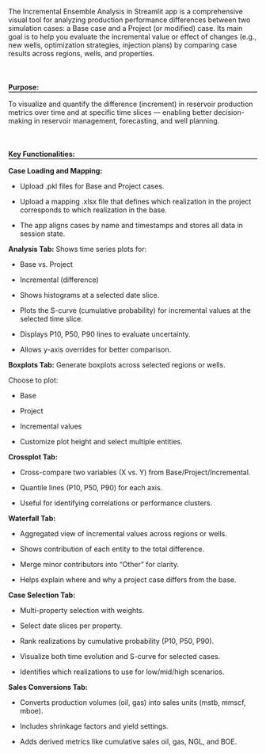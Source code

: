 

The Incremental Ensemble Analysis in Streamlit app is a comprehensive visual tool for analyzing production performance differences between two simulation cases: a Base case and a Project (or modified) case. Its main goal is to help you evaluate the incremental value or effect of changes (e.g., new wells, optimization strategies, injection plans) by comparing case results across regions, wells, and properties.

&nbsp;
<h4 style='margin-bottom: 0px;'>Purpose:</h4>
<hr style='margin-top: 0px; margin-bottom: 10px; border: 1px solid #ccc;'/>

To visualize and quantify the difference (increment) in reservoir production metrics over time and at specific time slices — enabling better decision-making in reservoir management, forecasting, and well planning.

&nbsp;
<h4 style="margin-bottom: 0px;">Key Functionalities:</h4>
<hr style='margin-top: 0px; margin-bottom: 10px; border: 1px solid #ccc;'/>

**Case Loading and Mapping:**

- Upload .pkl files for Base and Project cases.

- Upload a mapping .xlsx file that defines which realization in the project corresponds to which realization in the base.

- The app aligns cases by name and timestamps and stores all data in session state.

**Analysis Tab:**
Shows time series plots for:

- Base vs. Project

- Incremental (difference)

- Shows histograms at a selected date slice.

- Plots the S-curve (cumulative probability) for incremental values at the selected time slice.

- Displays P10, P50, P90 lines to evaluate uncertainty.

- Allows y-axis overrides for better comparison.



**Boxplots Tab:**
Generate boxplots across selected regions or wells.

Choose to plot:

- Base

- Project

- Incremental values

- Customize plot height and select multiple entities.

**Crossplot Tab:**

- Cross-compare two variables (X vs. Y) from Base/Project/Incremental.

- Quantile lines (P10, P50, P90) for each axis.

- Useful for identifying correlations or performance clusters.

**Waterfall Tab:**

- Aggregated view of incremental values across regions or wells.

- Shows contribution of each entity to the total difference.

- Merge minor contributors into “Other” for clarity.

- Helps explain where and why a project case differs from the base.

**Case Selection Tab:**

- Multi-property selection with weights.

- Select date slices per property.

- Rank realizations by cumulative probability (P10, P50, P90).

- Visualize both time evolution and S-curve for selected cases.

- Identifies which realizations to use for low/mid/high scenarios.

**Sales Conversions Tab:**

- Converts production volumes (oil, gas) into sales units (mstb, mmscf, mboe).

- Includes shrinkage factors and yield settings.

- Adds derived metrics like cumulative sales oil, gas, NGL, and BOE.
